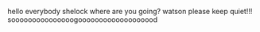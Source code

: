 hello everybody
shelock where are you going?
watson please keep quiet!!!
sooooooooooooooogooooooooooooooooood
